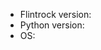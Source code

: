 <!--
    If you are reporting a potential bug, include as many of the following
    as are relevant (and delete this sentence, of course):
-->
* Flintrock version: 
* Python version: 
* OS: 
